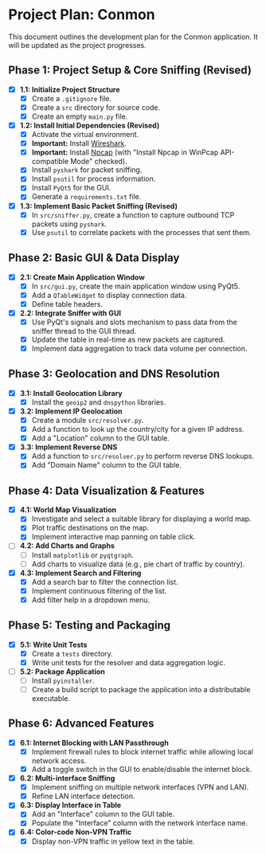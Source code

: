 # Project Plan: Conmon

This document outlines the development plan for the Conmon application. It will be updated as the project progresses.

## Phase 1: Project Setup & Core Sniffing (Revised)

-   [x] **1.1: Initialize Project Structure**
    -   [x] Create a `.gitignore` file.
    -   [x] Create a `src` directory for source code.
    -   [x] Create an empty `main.py` file.
-   [x] **1.2: Install Initial Dependencies (Revised)**
    -   [x] Activate the virtual environment.
    -   [x] **Important:** Install [Wireshark](https://www.wireshark.org/download.html).
    -   [x] **Important:** Install [Npcap](https://nmap.org/npcap/) (with "Install Npcap in WinPcap API-compatible Mode" checked).
    -   [x] Install `pyshark` for packet sniffing.
    -   [x] Install `psutil` for process information.
    -   [x] Install `PyQt5` for the GUI.
    -   [x] Generate a `requirements.txt` file.
-   [x] **1.3: Implement Basic Packet Sniffing (Revised)**
    -   [x] In `src/sniffer.py`, create a function to capture outbound TCP packets using `pyshark`.
    -   [x] Use `psutil` to correlate packets with the processes that sent them.

## Phase 2: Basic GUI & Data Display

-   [x] **2.1: Create Main Application Window**
    -   [x] In `src/gui.py`, create the main application window using PyQt5.
    -   [x] Add a `QTableWidget` to display connection data.
    -   [x] Define table headers.
-   [x] **2.2: Integrate Sniffer with GUI**
    -   [x] Use PyQt's signals and slots mechanism to pass data from the sniffer thread to the GUI thread.
    -   [x] Update the table in real-time as new packets are captured.
    -   [x] Implement data aggregation to track data volume per connection.

## Phase 3: Geolocation and DNS Resolution

-   [x] **3.1: Install Geolocation Library**
    -   [x] Install the `geoip2` and `dnspython` libraries.
-   [x] **3.2: Implement IP Geolocation**
    -   [x] Create a module `src/resolver.py`.
    -   [x] Add a function to look up the country/city for a given IP address.
    -   [x] Add a "Location" column to the GUI table.
-   [x] **3.3: Implement Reverse DNS**
    -   [x] Add a function to `src/resolver.py` to perform reverse DNS lookups.
    -   [x] Add "Domain Name" column to the GUI table.

## Phase 4: Data Visualization & Features

-   [x] **4.1: World Map Visualization**
    -   [x] Investigate and select a suitable library for displaying a world map.
    -   [x] Plot traffic destinations on the map.
    -   [x] Implement interactive map panning on table click.
-   [ ] **4.2: Add Charts and Graphs**
    -   [ ] Install `matplotlib` or `pyqtgraph`.
    -   [ ] Add charts to visualize data (e.g., pie chart of traffic by country).
-   [x] **4.3: Implement Search and Filtering**
    -   [x] Add a search bar to filter the connection list.
    -   [x] Implement continuous filtering of the list.
    -   [x] Add filter help in a dropdown menu.

## Phase 5: Testing and Packaging

-   [x] **5.1: Write Unit Tests**
    -   [x] Create a `tests` directory.
    -   [x] Write unit tests for the resolver and data aggregation logic.
-   [ ] **5.2: Package Application**
    -   [ ] Install `pyinstaller`.
    -   [ ] Create a build script to package the application into a distributable executable.

## Phase 6: Advanced Features

-   [x] **6.1: Internet Blocking with LAN Passthrough**
    -   [x] Implement firewall rules to block internet traffic while allowing local network access.
    -   [x] Add a toggle switch in the GUI to enable/disable the internet block.
-   [x] **6.2: Multi-interface Sniffing**
    -   [x] Implement sniffing on multiple network interfaces (VPN and LAN).
    -   [x] Refine LAN interface detection.
-   [x] **6.3: Display Interface in Table**
    -   [x] Add an "Interface" column to the GUI table.
    -   [x] Populate the "Interface" column with the network interface name.
-   [x] **6.4: Color-code Non-VPN Traffic**
    -   [x] Display non-VPN traffic in yellow text in the table.
